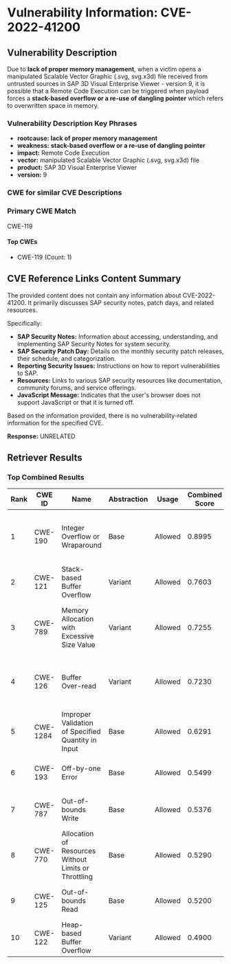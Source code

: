 # Vulnerability Information: CVE-2022-41200

## Vulnerability Description
Due to **lack of proper memory management**, when a victim opens a manipulated Scalable Vector Graphic (.svg, svg.x3d) file received from untrusted sources in SAP 3D Visual Enterprise Viewer - version 9, it is possible that a Remote Code Execution can be triggered when payload forces a **stack-based overflow or a re-use of dangling pointer** which refers to overwritten space in memory.

### Vulnerability Description Key Phrases
- **rootcause:** **lack of proper memory management**
- **weakness:** **stack-based overflow or a re-use of dangling pointer**
- **impact:** Remote Code Execution
- **vector:** manipulated Scalable Vector Graphic (.svg, svg.x3d) file
- **product:** SAP 3D Visual Enterprise Viewer
- **version:** 9

### CWE for similar CVE Descriptions
### Primary CWE Match
CWE-119

#### Top CWEs
- CWE-119 (Count: 1)

## CVE Reference Links Content Summary
The provided content does not contain any information about CVE-2022-41200. It primarily discusses SAP security notes, patch days, and related resources.

Specifically:

*   **SAP Security Notes:** Information about accessing, understanding, and implementing SAP Security Notes for system security.
*   **SAP Security Patch Day:**  Details on the monthly security patch releases, their schedule, and categorization.
*   **Reporting Security Issues:** Instructions on how to report vulnerabilities to SAP.
*   **Resources:** Links to various SAP security resources like documentation, community forums, and service offerings.
*  **JavaScript Message:** Indicates that the user's browser does not support JavaScript or that it is turned off.

Based on the information provided, there is no vulnerability-related information for the specified CVE.

**Response:** UNRELATED

## Retriever Results

### Top Combined Results

| Rank | CWE ID | Name | Abstraction | Usage | Combined Score | Retrievers | Individual Scores |
|------|--------|------|-------------|-------|---------------|------------|-------------------|
| 1 | CWE-190 | Integer Overflow or Wraparound | Base | Allowed | 0.8995 | dense, sparse, graph | dense: 0.531, sparse: 0.483, graph: 1.000 |
| 2 | CWE-121 | Stack-based Buffer Overflow | Variant | Allowed | 0.7603 | dense, sparse | dense: 0.541, sparse: 0.966 |
| 3 | CWE-789 | Memory Allocation with Excessive Size Value | Variant | Allowed | 0.7255 | dense, sparse, graph | dense: 0.553, sparse: 0.456, graph: 0.695 |
| 4 | CWE-126 | Buffer Over-read | Variant | Allowed | 0.7230 | dense, sparse, graph | dense: 0.525, sparse: 0.487, graph: 0.677 |
| 5 | CWE-1284 | Improper Validation of Specified Quantity in Input | Base | Allowed | 0.6291 | sparse, graph | sparse: 0.475, graph: 1.000 |
| 6 | CWE-193 | Off-by-one Error | Base | Allowed | 0.5499 | sparse, graph | sparse: 0.468, graph: 0.789 |
| 7 | CWE-787 | Out-of-bounds Write | Base | Allowed | 0.5376 | dense, sparse | dense: 0.525, sparse: 0.481 |
| 8 | CWE-770 | Allocation of Resources Without Limits or Throttling | Base | Allowed | 0.5290 | dense, sparse | dense: 0.521, sparse: 0.469 |
| 9 | CWE-125 | Out-of-bounds Read | Base | Allowed | 0.5200 | dense, sparse | dense: 0.522, sparse: 0.452 |
| 10 | CWE-122 | Heap-based Buffer Overflow | Variant | Allowed | 0.4900 | dense, sparse | dense: 0.530, sparse: 0.464 |

